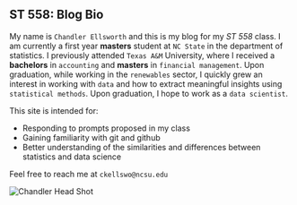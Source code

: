 ## ST 558: Blog Bio

My name is `Chandler Ellsworth` and this is my blog for my *ST 558* class. I am currently a first year **masters** student at `NC State` in the department of statistics. I previously attended `Texas A&M` University, where I received a **bachelors** in `accounting` and **masters** in `financial management`. Upon graduation, while working in the `renewables` sector, I quickly grew an interest in working with `data` and how to extract meaningful insights using `statistical methods`. Upon graduation, I hope to work as a `data scientist`.

This site is intended for:
* Responding to prompts proposed in my class
* Gaining familiarity with git and github
* Better understanding of the similarities and differences between statistics and data science

Feel free to reach me at `ckellswo@ncsu.edu`

![Chandler Head Shot](https://github.com/chandlerells/chandlerells.github.io/assets/125317184/be7f6f53-26ed-4ef8-b4e2-5c4afb1866b3)





